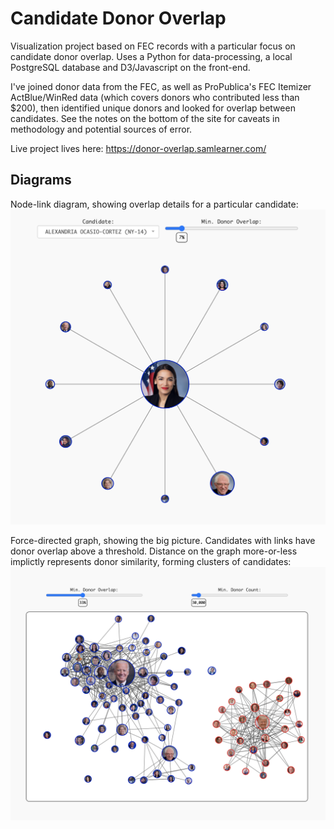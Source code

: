 # Candidate Donor Overlap

Visualization project based on FEC records with a particular focus on candidate donor overlap. Uses a Python for data-processing, a local PostgreSQL database and D3/Javascript on the front-end.

I've joined donor data from the FEC, as well as ProPublica's FEC Itemizer ActBlue/WinRed data (which covers donors who contributed less than $200), then identified unique donors and looked for overlap between candidates. See the notes on the bottom of the site for caveats in methodology and potential sources of error.

Live project lives here: https://donor-overlap.samlearner.com/

## Diagrams

Node-link diagram, showing overlap details for a particular candidate:
![First node-link diagram, showing overlap details for particular candidates](https://github.com/sdl60660/donor_overlap/blob/9300a46d5789ac2470919c3f002e9c8ebbbf8f8e/static/images/display_image.png)

Force-directed graph, showing the big picture. Candidates with links have donor overlap above a threshold. Distance on the graph more-or-less implictly represents donor similarity, forming clusters of candidates:
![Second diagram. A force-directed graph showing the big picture with links between all candidates over a given donor threshold](https://github.com/sdl60660/donor_overlap/blob/cb3f5d4bed8f9857bf1605a666cc65557220f694/static/images/second_diagram_display.png)
